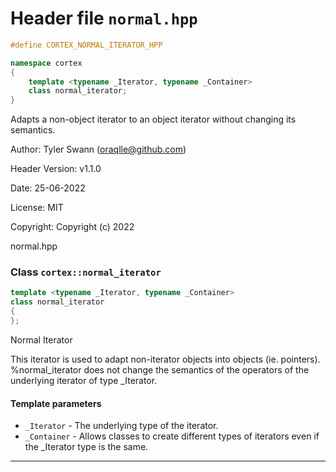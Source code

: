 # Header file `normal.hpp`

``` cpp
#define CORTEX_NORMAL_ITERATOR_HPP

namespace cortex
{
    template <typename _Iterator, typename _Container>
    class normal_iterator;
}
```

Adapts a non-object iterator to an object iterator without changing its semantics.

Author: Tyler Swann (oraqlle@github.com)

Header Version: v1.1.0

Date: 25-06-2022

License: MIT

Copyright: Copyright (c) 2022

normal.hpp

### Class `cortex::normal_iterator`

``` cpp
template <typename _Iterator, typename _Container>
class normal_iterator
{
};
```

Normal Iterator

This iterator is used to adapt non-iterator objects into objects (ie. pointers). %normal\_iterator does not change the semantics of the operators of the underlying iterator of type \_Iterator.

#### Template parameters

  - `_Iterator` - The underlying type of the iterator.
  - `_Container` - Allows classes to create different types of iterators even if the \_Iterator type is the same.

-----
